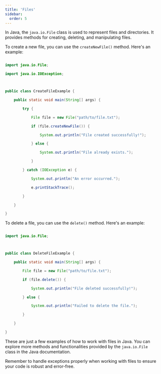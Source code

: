 ```yaml
---
title: 'Files'
sidebar:
  order: 5
---
```


 



In Java, the `java.io.File` class is used to represent files and directories. It provides methods for creating, deleting, and manipulating files.





To create a new file, you can use the `createNewFile()` method. Here's an example:



```java

import java.io.File;

import java.io.IOException;



public class CreateFileExample {

    public static void main(String[] args) {

        try {

            File file = new File("path/to/file.txt");

            if (file.createNewFile()) {

                System.out.println("File created successfully!");

            } else {

                System.out.println("File already exists.");

            }

        } catch (IOException e) {

            System.out.println("An error occurred.");

            e.printStackTrace();

        }

    }

}

```





To delete a file, you can use the `delete()` method. Here's an example:



```java

import java.io.File;



public class DeleteFileExample {

    public static void main(String[] args) {

        File file = new File("path/to/file.txt");

        if (file.delete()) {

            System.out.println("File deleted successfully!");

        } else {

            System.out.println("Failed to delete the file.");

        }

    }

}

```



These are just a few examples of how to work with files in Java. You can explore more methods and functionalities provided by the `java.io.File` class in the Java documentation.



Remember to handle exceptions properly when working with files to ensure your code is robust and error-free.
